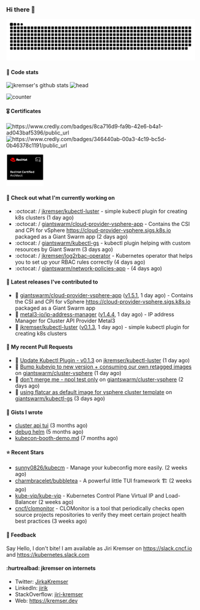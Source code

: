 ### Hi there 👋

<picture>
  <source media="(prefers-color-scheme: dark)" srcset="github-snake-dark.svg" />
  <source media="(prefers-color-scheme: light)" srcset="github-snake.svg" />
  <img alt="github-snake" src="github-snake.svg" />
</picture>

#### 📱 Code stats

![jkremser's github stats](https://github-readme-stats.vercel.app/api?username=jkremser&count_private=true&show_icons=true&hide_border=false&theme=tokyonight&title_color=5bcdec&bg_color=0d1117&border_radius=false) ![head](https://user-images.githubusercontent.com/535866/175570014-71166aaa-95f7-4a4f-869c-93a16481de4e.jpeg)



![counter](https://komarev.com/ghpvc/?username=jkremser&color=5bcdec&style=for-the-badge)

#### 🎖 Certificates
<p align="left">
    <a style="text-decoration: none !important;" href="https://www.credly.com/badges/8ca716d9-fa9b-42e6-b4a1-ad043baf5396/public_url">
        <img src="https://training.linuxfoundation.org/wp-content/uploads/2022/11/CKA.png" alt="https://www.credly.com/badges/8ca716d9-fa9b-42e6-b4a1-ad043baf5396/public_url" width="110" height="110"/>
    </a>
    <a style="text-decoration: none !important;" href="https://www.credly.com/badges/346440ab-00a3-4c19-bc5d-0b46378c1191/public_url">
        <img src="https://training.linuxfoundation.org/wp-content/uploads/2022/11/CKS.png" alt="https://www.credly.com/badges/346440ab-00a3-4c19-bc5d-0b46378c1191/public_url" width="110" height="110"/>
    </a>
    <a style="text-decoration: none !important;" href="https://rhtapps.redhat.com/verify/?certId=120-194-022">
        <img src="./rhca.png" alt="https://rhtapps.redhat.com/verify/?certId=120-194-022" width="100" height="100"/>
    </a>
</p>

#### 👷 Check out what I'm currently working on

- :octocat: / [jkremser/kubectl-luster](https://github.com/jkremser/kubectl-luster) - simple kubectl plugin for creating k8s clusters (1 day ago)
- :octocat: / [giantswarm/cloud-provider-vsphere-app](https://github.com/giantswarm/cloud-provider-vsphere-app) - Contains the CSI and CPI for vSphere https://cloud-provider-vsphere.sigs.k8s.io packaged as a Giant Swarm app (2 days ago)
- :octocat: / [giantswarm/kubectl-gs](https://github.com/giantswarm/kubectl-gs) - kubectl plugin helping with custom resources by Giant Swarm (3 days ago)
- :octocat: / [jkremser/log2rbac-operator](https://github.com/jkremser/log2rbac-operator) - Kubernetes operator that helps you to set up your RBAC rules correctly (4 days ago)
- :octocat: / [giantswarm/network-policies-app](https://github.com/giantswarm/network-policies-app) -  (4 days ago)

#### 🔭 Latest releases I've contributed to

- 🎉 [giantswarm/cloud-provider-vsphere-app](https://github.com/giantswarm/cloud-provider-vsphere-app) ([v1.5.1](https://github.com/giantswarm/cloud-provider-vsphere-app/releases/tag/v1.5.1), 1 day ago) - Contains the CSI and CPI for vSphere https://cloud-provider-vsphere.sigs.k8s.io packaged as a Giant Swarm app
- 🎉 [metal3-io/ip-address-manager](https://github.com/metal3-io/ip-address-manager) ([v1.4.4](https://github.com/metal3-io/ip-address-manager/releases/tag/v1.4.4), 1 day ago) - IP address Manager for Cluster API Provider Metal3
- 🎉 [jkremser/kubectl-luster](https://github.com/jkremser/kubectl-luster) ([v0.1.3](https://github.com/jkremser/kubectl-luster/releases/tag/v0.1.3), 1 day ago) - simple kubectl plugin for creating k8s clusters

#### 🔨 My recent Pull Requests

- 💪 [Update Kubectl Plugin - v0.1.3](https://github.com/jkremser/kubectl-luster/pull/18) on [jkremser/kubectl-luster](https://github.com/jkremser/kubectl-luster) (1 day ago)
- 💪 [Bump kubevip to new version &#43; consuming our own retagged images](https://github.com/giantswarm/cluster-vsphere/pull/121) on [giantswarm/cluster-vsphere](https://github.com/giantswarm/cluster-vsphere) (1 day ago)
- 💪 [don&#39;t merge me - npol test only](https://github.com/giantswarm/cluster-vsphere/pull/119) on [giantswarm/cluster-vsphere](https://github.com/giantswarm/cluster-vsphere) (2 days ago)
- 💪 [using flatcar as default image for vsphere cluster template](https://github.com/giantswarm/kubectl-gs/pull/1203) on [giantswarm/kubectl-gs](https://github.com/giantswarm/kubectl-gs) (3 days ago)

#### 📓 Gists I wrote

- [cluster api tui](https://gist.github.com/176c5bae04a9db8feea0f72217e8eff5) (3 months ago)
- [debug helm](https://gist.github.com/40bc6009eefdea63b57854becf8409a5) (5 months ago)
- [kubecon-booth-demo.md](https://gist.github.com/8ec12c94e4ff2fc8aa0ee0754363a035) (7 months ago)

#### ⭐ Recent Stars

- [sunny0826/kubecm](https://github.com/sunny0826/kubecm) - Manage your kubeconfig more easily. (2 weeks ago)
- [charmbracelet/bubbletea](https://github.com/charmbracelet/bubbletea) - A powerful little TUI framework 🏗 (2 weeks ago)
- [kube-vip/kube-vip](https://github.com/kube-vip/kube-vip) - Kubernetes Control Plane Virtual IP and Load-Balancer (2 weeks ago)
- [cncf/clomonitor](https://github.com/cncf/clomonitor) - CLOMonitor is a tool that periodically checks open source projects repositories to verify they meet certain project health best practices (3 weeks ago)

#### 💬 Feedback

Say Hello, I don't bite! I am available as Jiri Kremser on https://slack.cncf.io and https://kubernetes.slack.com


#### :hurtrealbad: jkremser on internets

- Twitter: <a href="https://twitter.com/JirkaKremser">JirkaKremser</a>
- LinkedIn: <a href="https://www.linkedin.com/in/jirik/">jirik</a>
- StackOverflow: <a href="https://stackoverflow.com/users/1594980/jiri-kremser">jiri-kremser</a>
- Web: https://kremser.dev